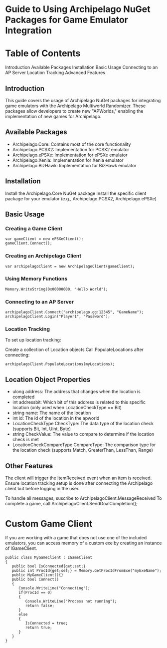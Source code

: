 # Guide to Using Archipelago NuGet Packages for Game Emulator Integration
# Table of Contents

Introduction
Available Packages
Installation
Basic Usage
Connecting to an AP Server
Location Tracking
Advanced Features

## Introduction
This guide covers the usage of Archipelago NuGet packages for integrating game emulators with the Archipelago Multiworld Randomizer. These packages allow developers to create new "APWorlds," enabling the implementation of new games for Archipelago.
## Available Packages

 - Archipelago.Core: Contains most of the core functionality
 - Archipelago.PCSX2: Implementation for PCSX2 emulator
 - Archipelago.ePSXe: Implementation for ePSXe emulator
 - Archipelago.Xenia: Implementation for Xenia emulator
 - Archipelago.BizHawk: Implementation for BizHawk emulator

## Installation

Install the Archipelago.Core NuGet package
Install the specific client package for your emulator (e.g., Archipelago.PCSX2, Archipelago.ePSXe)

## Basic Usage
### Creating a Game Client
```
var gameClient = new ePSXeClient();
gameClient.Connect();
```  
### Creating an Archipelago Client
```
var archipelagoClient = new ArchipelagoClient(gameClient);
```  
### Using Memory Functions
```var money = Memory.ReadInt(0x00000000);
Memory.WriteString(0x00000000, "Hello World");
```  

### Connecting to an AP Server
```
archipelagoClient.Connect("archipelago.gg:12345", "GameName");
archipelagoClient.Login("Player1", "Password");
```  
### Location Tracking
To set up location tracking:

Create a collection of Location objects
Call PopulateLocations after connecting:

``` 
archipelagoClient.PopulateLocations(myLocations);
 ```  

## Location Object Properties

 - ulong address: The address that changes when the location is completed
 - int addressbit: Which bit of this address is related to this specific location (only used when LocationCheckType == Bit)
 - string name: The name of the location
 - int id: The id of the location in the apworld
 - LocationCheckType CheckType: The data type of the location check (supports Bit, Int, Uint, Byte)
 - string CheckValue: The value to compare to determine if the location check is met
 - LocationCheckCompareType CompareType: The comparison type for the location check (supports Match, GreaterThan, LessThan, Range)

## Other Features

The client will trigger the ItemReceived event when an item is received.
Ensure location tracking setup is done after connecting the Archipelago client but before logging in the user.

To handle all messages, suscribe to ArchipelagoClient.MessageReceived
To complete a game, call ArchipelagoClient.SendGoalCompletion();

# Custom Game Client
If you are working with a game that does not use one of the included emulators, you can access memory of a custom exe by creating an instance of IGameClient.
```
public class MyGameClient : IGameClient
{
   public bool IsConnected{get;set;}
   public int ProcId{get;set;} = Memory.GetProcIdFromExe("myExeName");
   public MyGameClient(){}
   public bool Connect()
   {
      Console.WriteLine("Connecting");
      if(ProcId == 0)
      {
         Console.WriteLine("Process not running");
         return false;
      }
      else
      {
         IsConnected = true;
         return true;
      }
   }
}
```
